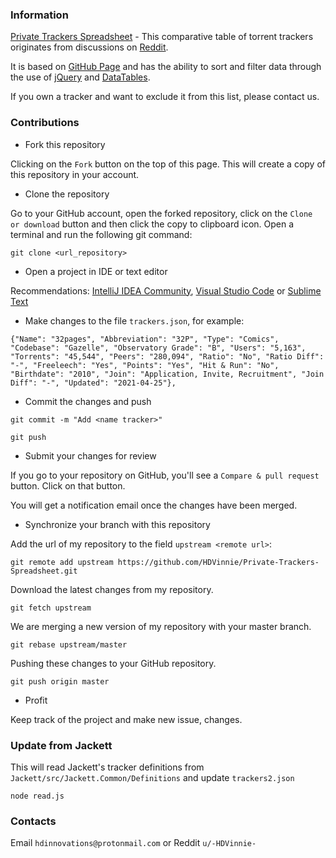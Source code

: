 ### Information

[Private Trackers Spreadsheet](https://hdvinnie.github.io/Private-Trackers-Spreadsheet/) - This comparative table of torrent trackers originates from discussions on [Reddit](https://www.reddit.com/r/trackers/comments/ehd7oy/new_private_trackers_spreadsheet/). 

It is based on [GitHub Page](https://pages.github.com) and has the ability to sort and filter data through the use of [jQuery](https://jquery.com) and [DataTables](https://datatables.net).

If you own a tracker and want to exclude it from this list, please contact us.

### Contributions

* Fork this repository

Clicking on the `Fork` button on the top of this page. This will create a copy of this repository in your account.

* Clone the repository

Go to your GitHub account, open the forked repository, click on the `Clone or download` button and then click the copy to clipboard icon. Open a terminal and run the following git command:

`git clone <url_repository>`

* Open a project in IDE or text editor

Recommendations: [IntelliJ IDEA Community](https://www.jetbrains.com/idea/), [Visual Studio Code](https://code.visualstudio.com) or [Sublime Text](https://www.sublimetext.com)

* Make changes to the file `trackers.json`, for example:

`
{"Name": "32pages", "Abbreviation": "32P", "Type": "Comics", "Codebase": "Gazelle", "Observatory Grade": "B", "Users": "5,163", "Torrents": "45,544", "Peers": "280,094", "Ratio": "No", "Ratio Diff": "-", "Freeleech": "Yes", "Points": "Yes", "Hit & Run": "No", "Birthdate": "2010", "Join": "Application, Invite, Recruitment", "Join Diff": "-", "Updated": "2021-04-25"},
`
* Commit the changes and push

`git commit -m "Add <name tracker>"`

`git push`

* Submit your changes for review

If you go to your repository on GitHub, you'll see a `Compare & pull request` button. Click on that button.

You will get a notification email once the changes have been merged.

* Synchronize your branch with this repository

Add the url of my repository to the field `upstream <remote url>`:

`git remote add upstream https://github.com/HDVinnie/Private-Trackers-Spreadsheet.git`

Download the latest changes from my repository.

`git fetch upstream`

We are merging a new version of my repository with your master branch.

`git rebase upstream/master`

Pushing these changes to your GitHub repository.

`git push origin master`

* Profit

Keep track of the project and make new issue, changes.

### Update from Jackett

This will read Jackett's tracker definitions from `Jackett/src/Jackett.Common/Definitions` and update `trackers2.json`

```
node read.js
```

### Contacts

Email `hdinnovations@protonmail.com` or Reddit `u/-HDVinnie-`
